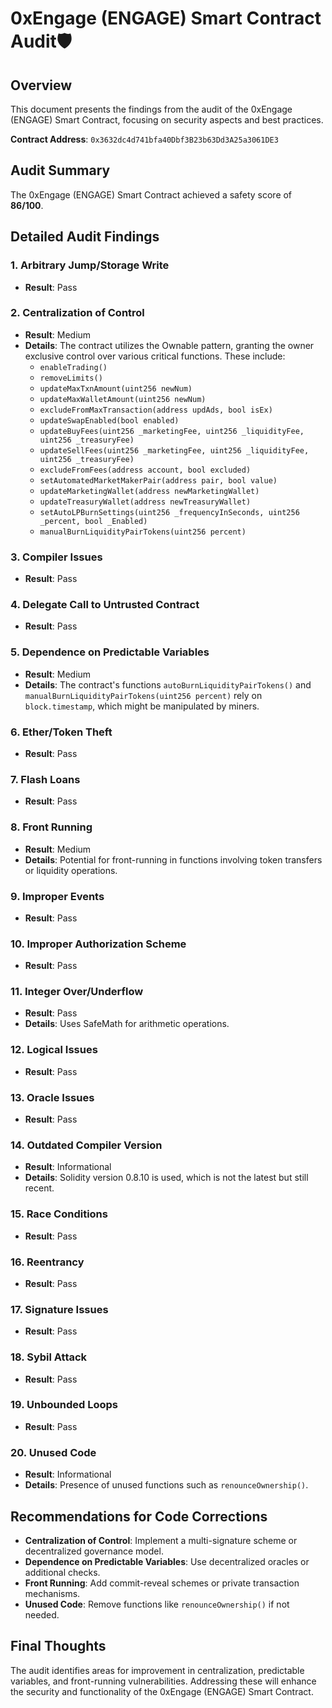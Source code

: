# 0xEngage (ENGAGE) Smart Contract Audit🛡️


## Overview
This document presents the findings from the audit of the 0xEngage (ENGAGE) Smart Contract, focusing on security aspects and best practices.

**Contract Address**: `0x3632dc4d741bfa40Dbf3B23b63Dd3A25a3061DE3`

## Audit Summary
The 0xEngage (ENGAGE) Smart Contract achieved a safety score of **86/100**.

## Detailed Audit Findings

### 1. Arbitrary Jump/Storage Write
- **Result**: Pass

### 2. Centralization of Control
- **Result**: Medium
- **Details**: The contract utilizes the Ownable pattern, granting the owner exclusive control over various critical functions. These include:
  - `enableTrading()`
  - `removeLimits()`
  - `updateMaxTxnAmount(uint256 newNum)`
  - `updateMaxWalletAmount(uint256 newNum)`
  - `excludeFromMaxTransaction(address updAds, bool isEx)`
  - `updateSwapEnabled(bool enabled)`
  - `updateBuyFees(uint256 _marketingFee, uint256 _liquidityFee, uint256 _treasuryFee)`
  - `updateSellFees(uint256 _marketingFee, uint256 _liquidityFee, uint256 _treasuryFee)`
  - `excludeFromFees(address account, bool excluded)`
  - `setAutomatedMarketMakerPair(address pair, bool value)`
  - `updateMarketingWallet(address newMarketingWallet)`
  - `updateTreasuryWallet(address newTreasuryWallet)`
  - `setAutoLPBurnSettings(uint256 _frequencyInSeconds, uint256 _percent, bool _Enabled)`
  - `manualBurnLiquidityPairTokens(uint256 percent)`

### 3. Compiler Issues
- **Result**: Pass

### 4. Delegate Call to Untrusted Contract
- **Result**: Pass

### 5. Dependence on Predictable Variables
- **Result**: Medium
- **Details**: The contract's functions `autoBurnLiquidityPairTokens()` and `manualBurnLiquidityPairTokens(uint256 percent)` rely on `block.timestamp`, which might be manipulated by miners.

### 6. Ether/Token Theft
- **Result**: Pass

### 7. Flash Loans
- **Result**: Pass

### 8. Front Running
- **Result**: Medium
- **Details**: Potential for front-running in functions involving token transfers or liquidity operations.

### 9. Improper Events
- **Result**: Pass

### 10. Improper Authorization Scheme
- **Result**: Pass

### 11. Integer Over/Underflow
- **Result**: Pass
- **Details**: Uses SafeMath for arithmetic operations.

### 12. Logical Issues
- **Result**: Pass

### 13. Oracle Issues
- **Result**: Pass

### 14. Outdated Compiler Version
- **Result**: Informational
- **Details**: Solidity version 0.8.10 is used, which is not the latest but still recent.

### 15. Race Conditions
- **Result**: Pass

### 16. Reentrancy
- **Result**: Pass

### 17. Signature Issues
- **Result**: Pass

### 18. Sybil Attack
- **Result**: Pass

### 19. Unbounded Loops
- **Result**: Pass

### 20. Unused Code
- **Result**: Informational
- **Details**: Presence of unused functions such as `renounceOwnership()`.

## Recommendations for Code Corrections

- **Centralization of Control**: Implement a multi-signature scheme or decentralized governance model.
- **Dependence on Predictable Variables**: Use decentralized oracles or additional checks.
- **Front Running**: Add commit-reveal schemes or private transaction mechanisms.
- **Unused Code**: Remove functions like `renounceOwnership()` if not needed.

## Final Thoughts
The audit identifies areas for improvement in centralization, predictable variables, and front-running vulnerabilities. Addressing these will enhance the security and functionality of the 0xEngage (ENGAGE) Smart Contract.
